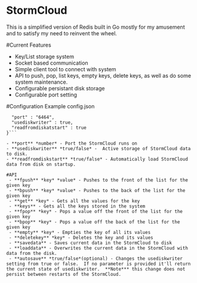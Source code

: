 # StormCloud
This is a simplified version of Redis built in Go mostly for my amusement and to satisfy my need to reinvent the wheel.

#Current Features
- Key/List storage system
- Socket based communication
- Simple client tool to connect with system
- API to push, pop, list keys, empty keys, delete keys, as well as do some system maintenance. 
- Configurable persistant disk storage
- Configurable port setting


#Configuration
Example config.json
```{
  "port" : "6464",
  "usediskwriter" : true,
  "readfromdiskatstart" : true
}```

- **port** *number* - Port the StormCloud runs on
- **usediskwriter** *true/false* -  Active storage of StormCloud data to disk.
- **readfromdiskstart** *true/false* - Automatically load StormCloud data from disk on startup.

#API
 - **fpush** *key* *value* - Pushes to the front of the list for the given key
 - **bpush** *key* *value* - Pushes to the back of the list for the given key
 - **get** *key* - Gets all the values for the key
 - **keys** - Gets all the keys stored in the system
 - **fpop** *key* - Pops a value off the front of the list for the given key
 - **bpop** *key* - Pops a value off the back of the list for the given key
 - **empty** *key* - Empties the key of all its values
 - **deletekey** *key* - Deletes the key and its values
 - **savedata** - Saves current data in the StormCloud to disk
 - **loaddata** - Overwrites the current data in the StormCloud with data from the disk.
 - **autosave** *true/false*(optional) - Changes the usediskwriter setting from true or false.  If no parameter is provided it'll return the current state of usediskwriter.  **Note*** this change does not persist between restarts of the StormCloud.
